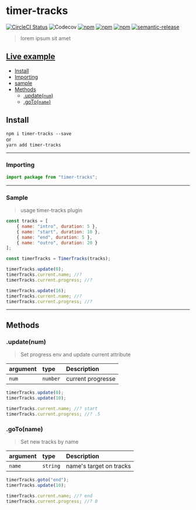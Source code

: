 # timer-tracks

[![CircleCI Status](https://circleci.com/gh/jamet-julien/timer-tracks.svg?style=shield&circle-token=:circle-token)](https://circleci.com/gh/jamet-julien/timer-tracks)
![Codecov](https://img.shields.io/codecov/c/github/jamet-julien/timer-tracks)
[![npm](https://img.shields.io/npm/dt/timer-tracks.svg?style=flat-square)](https://www.npmjs.com/package/timer-tracks)
[![npm](https://img.shields.io/npm/v/timer-tracks.svg?style=flat-square)](https://www.npmjs.com/package/timer-tracks)
[![npm](https://img.shields.io/npm/l/timer-tracks.svg?style=flat-square)](https://github.com/jamet-julien/timer-tracks/blob/master/LICENSE)
[![semantic-release](https://img.shields.io/badge/%20%20%F0%9F%93%A6%F0%9F%9A%80-semantic--release-e10079.svg)](https://github.com/semantic-release/semantic-release)

> lorem ipsum sit amet

## [Live example](https://codepen.io/jamet-julien)

-   [Install](#install)
-   [Importing](#importing)
-   [sample](#sample)
-   [Methods](#methods)
    -   [.update(`num`)](#update)
    -   [.goTo(`name`)](#goTo)

## Install <a id="install"></a>

`npm i timer-tracks --save`  
or  
`yarn add timer-tracks`

---

### Importing <a id="importing"></a>

```js
import package from "timer-tracks";
```

---

### Sample<a id="sample"></a>

> usage timer-tracks plugin

```js
const tracks = [
    { name: "intro", duration: 5 },
    { name: "start", duration: 10 },
    { name: "end", duration: 5 },
    { name: "outro", duration: 20 }
];

const timerTracks = TimerTracks(tracks);

timerTracks.update(0);
timerTracks.current.name; //?
timerTracks.current.progress; //?

timerTracks.update(16);
timerTracks.current.name; //?
timerTracks.current.progress; //?
```

---

## Methods <a id="methods"></a>

### .update(num) <a id="update"></a>

> Set progress env and update current attribute

| argument | type     | Description       |
| :------- | :------- | :---------------- |
| `num`    | `number` | current progresse |

```js
timerTracks.update(0);
timerTracks.update(10);

timerTracks.current.name; //? start
timerTracks.current.progress; //? .5
```

### .goTo(name) <a id="goTo"></a>

> Set new tracks by name

| argument | type     | Description             |
| :------- | :------- | :---------------------- |
| `name`   | `string` | name's target on tracks |

```js
timerTracks.goto("end");
timerTracks.update(10);

timerTracks.current.name; //? end
timerTracks.current.progress; //? 0
```
